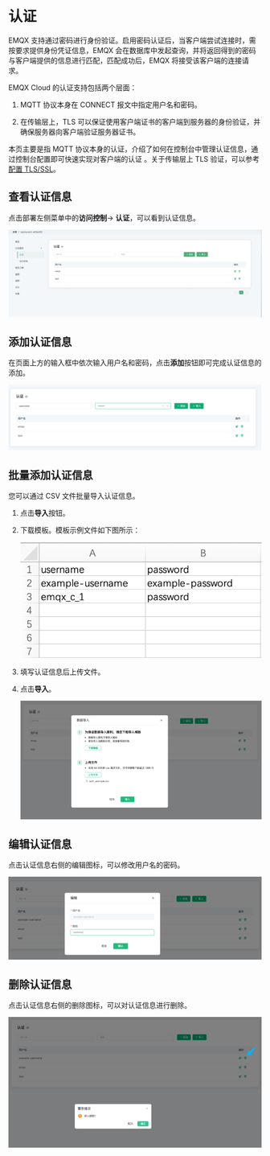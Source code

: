 # 认证 <!--TODO-->

EMQX 支持通过密码进行身份验证。启用密码认证后，当客户端尝试连接时，需按要求提供身份凭证信息，EMQX 会在数据库中发起查询，并将返回得到的密码与客户端提供的信息进行匹配，匹配成功后，EMQX 将接受该客户端的连接请求。

EMQX Cloud 的认证支持包括两个层面：

1. MQTT 协议本身在 CONNECT 报文中指定用户名和密码。

2. 在传输层上，TLS 可以保证使用客户端证书的客户端到服务器的身份验证，并确保服务器向客户端验证服务器证书。

本页主要是指 MQTT 协议本身的认证，介绍了如何在控制台中管理认证信息，通过控制台配置即可快速实现对客户端的认证 。关于传输层上 TLS 验证，可以参考[配置 TLS/SSL](./tls_ssl.md)。

## 查看认证信息

点击部署左侧菜单中的**访问控制**-> **认证**，可以看到认证信息。

![auth](./_assets/auth.png)

## 添加认证信息

在页面上方的输入框中依次输入用户名和密码，点击**添加**按钮即可完成认证信息的添加。

![add_auth](./_assets/add_auth.png)

## 批量添加认证信息

您可以通过 CSV 文件批量导入认证信息。

1. 点击**导入**按钮。

2. 下载模板。模板示例文件如下图所示：

   ![auth_csv](./_assets/auth_csv.png)

3. 填写认证信息后上传文件。

4. 点击**导入**。

   ![import_auth](./_assets/import_auth.png)

## 编辑认证信息

点击认证信息右侧的编辑图标，可以修改用户名的密码。

![edit_auth](./_assets/edit_auth.png)

## 删除认证信息

点击认证信息右侧的删除图标，可以对认证信息进行删除。

![delete_auth](./_assets/delete_auth.png)

